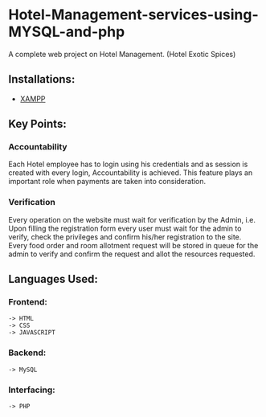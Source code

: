 # Hotel-Management-services-using-MYSQL-and-php

A complete web project on Hotel Management. (Hotel Exotic Spices)

## Installations:
   * [XAMPP](https://www.apachefriends.org/download.html)

## Key Points:

### Accountability 
   Each Hotel employee has to login using his credentials and as session is created with every login, Accountability is achieved. This feature plays an important role when payments are taken into consideration.

### Verification
   Every operation on the website must wait for verification by the Admin, i.e. Upon filling the registration form every user must wait for the admin to verify, check the privileges and confirm his/her registration to the site. 
   Every food order and room allotment request will be stored in queue for the admin to verify and confirm the request and allot the resources requested.
   
## Languages Used:

### Frontend:
    -> HTML
    -> CSS
    -> JAVASCRIPT
    
### Backend:
    -> MySQL
    
### Interfacing:
    -> PHP
    
